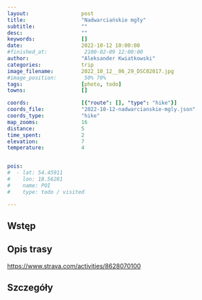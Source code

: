 ```yaml
---
layout:                 post
title:                  "Nadwarciańskie mgły"
subtitle:               ""
desc:                   ""
keywords:               []
date:                   2022-10-12 10:00:00
#finished_at:            2100-02-09 12:00:00
author:                 "Aleksander Kwiatkowski"
categories:             trip
image_filename:         2022_10_12__06_29_DSC02017.jpg
#image_position:         50% 70%
tags:                   [photo, todo]
towns:                  []

coords:                 [{"route": [], "type": "hike"}]
coords_file:            "2022-10-12-nadwarcianskie-mgly.json"
coords_type:            "hike"
map_zooms:              16
distance:               5
time_spent:             2
elevation:              7
temperature:            4


pois:
#  - lat: 54.45911
#    lon: 18.56281
#    name: POI
#    type: todo / visited

---
```



## Wstęp

## Opis trasy

<div class="strava-embed-placeholder" data-embed-type="activity" data-embed-id="8628070100"></div><script src="https://strava-embeds.com/embed.js"></script>

https://www.strava.com/activities/8628070100

## Szczegóły
